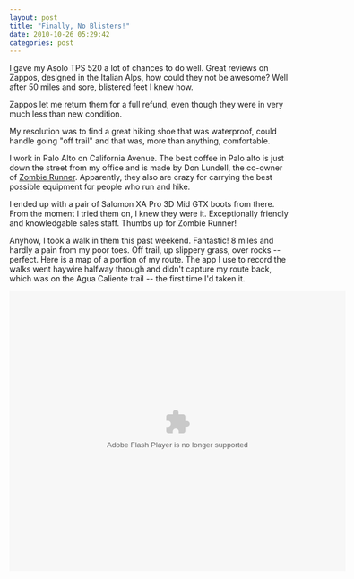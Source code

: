 ```yaml
---
layout: post
title: "Finally, No Blisters!"
date: 2010-10-26 05:29:42
categories: post
---
```

I gave my Asolo TPS 520 a lot of chances to do well.  Great reviews on Zappos, designed in the Italian Alps, how could they not be awesome?  Well after 50 miles and sore, blistered feet I knew how.

Zappos let me return them for a full refund, even though they were in very much less than new condition.

My resolution was to find a great hiking shoe that was waterproof, could handle going "off trail" and that was, more than anything, comfortable.

I work in Palo Alto on California Avenue.  The best coffee in Palo alto is just down the street from my office and is made by Don Lundell, the co-owner of <a href="http://www.zombierunner.com/about/palo_alto_store/">Zombie Runner</a>.  Apparently, they also are crazy for carrying the best possible equipment for people who run and hike.

I ended up with a pair of Salomon XA Pro 3D Mid GTX boots from there.  From the moment I tried them on, I knew they were it.  Exceptionally friendly and knowledgable sales staff.  Thumbs up for Zombie Runner!

Anyhow, I took a walk in them this past weekend.  Fantastic!  8 miles and hardly a pain from my poor toes.  Off trail, up slippery grass, over rocks -- perfect.  Here is a map of a portion of my route.  The app I use to record the walks went haywire halfway through and didn't capture my route back, which was on the Agua Caliente trail -- the first time I'd taken it.

<object width="600" height="500" codebase="http://fpdownload.macromedia.com/get/flashplayer/current/swflash.cab"><param name="movie" value="http://www.everytrail.com/swf/widget.swf"/><param name="FlashVars" value="units=english&mode=0&key=ABQIAAAA_7wvFEi7gGngCZrOfos63hSN1xyBy-BzBD--25ZLXpVi3GfbehTQlZCXdpUFII2A5CGeExVTCyX1ow&tripId=863433&startLat=37.457578&startLon=-121.862724&mapType=Terrain&"><embed type="application/x-shockwave-flash" src="http://www.everytrail.com/swf/widget.swf" quality="high" width="600" height="500" FlashVars="units=english&mode=0&key=ABQIAAAA_7wvFEi7gGngCZrOfos63hSN1xyBy-BzBD--25ZLXpVi3GfbehTQlZCXdpUFII2A5CGeExVTCyX1ow&tripId=863433&startLat=37.457578&startLon=-121.862724&mapType=Terrain&" play="true"  quality="high"  pluginspage="http://www.adobe.com/go/getflashplayer"></embed></object><script type="text/javascript" src="http://www.everytrail.com/trip/widgetimpression?trip_id=863433"></script>
